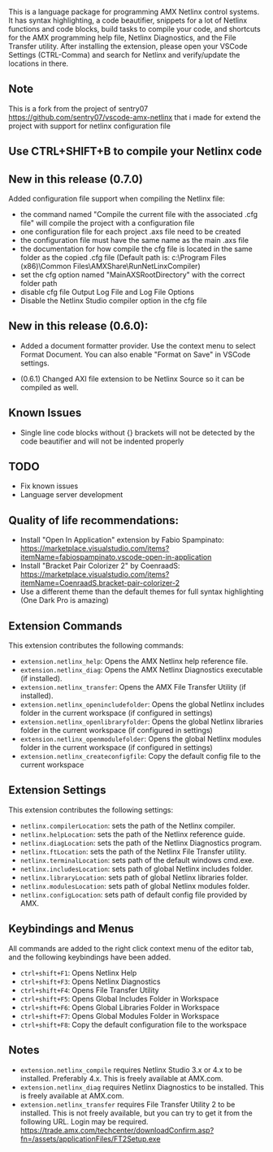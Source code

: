 This is a language package for programming AMX Netlinx control systems. It has syntax highlighting, a code beautifier, snippets for a lot of Netlinx
functions and code blocks, build tasks to compile your code, and shortcuts for the AMX programming help file, Netlinx Diagnostics, and the File Transfer utility. After installing the extension, please open your VSCode Settings (CTRL-Comma) and search for Netlinx and verify/update the locations in there.

## Note
This is a fork from the project of sentry07 https://github.com/sentry07/vscode-amx-netlinx that i made for extend the project with support for netlinx configuration file

## Use CTRL+SHIFT+B to compile your Netlinx code

## New in this release (0.7.0)
Added configuration file support when compiling the Netlinx file:
* the command named "Compile the current file with the associated .cfg file" will compile the project with a configuration file
* one configuration file for each project .axs file need to be created
* the configuration file must have the same name as the main .axs file
* the documentation for how compile the cfg file is located in the same folder as the copied .cfg file (Default path is: c:\Program Files (x86)\Common Files\AMXShare\RunNetLinxCompiler)
* set the cfg option named "MainAXSRootDirectory" with the correct folder path
* disable cfg file Output Log File and Log File Options
* Disable the Netlinx Studio compiler option in the cfg file

## New in this release (0.6.0):
+ Added a document formatter provider. Use the context menu to select Format Document. You can also enable "Format on Save" in VSCode settings.
* (0.6.1) Changed AXI file extension to be Netlinx Source so it can be compiled as well.

## Known Issues
* Single line code blocks without {} brackets will not be detected by the code beautifier and will not be indented properly

## TODO
* Fix known issues
* Language server development

## Quality of life recommendations:
* Install "Open In Application" extension by Fabio Spampinato: https://marketplace.visualstudio.com/items?itemName=fabiospampinato.vscode-open-in-application
* Install "Bracket Pair Colorizer 2" by CoenraadS: https://marketplace.visualstudio.com/items?itemName=CoenraadS.bracket-pair-colorizer-2
* Use a different theme than the default themes for full syntax highlighting (One Dark Pro is amazing)

## Extension Commands

This extension contributes the following commands:

* `extension.netlinx_help`: Opens the AMX Netlinx help reference file.
* `extension.netlinx_diag`: Opens the AMX Netlinx Diagnostics executable (if installed).
* `extension.netlinx_transfer`: Opens the AMX File Transfer Utility (if installed).
* `extension.netlinx_openincludefolder`: Opens the global Netlinx includes folder in the current workspace (if configured in settings)
* `extension.netlinx_openlibraryfolder`: Opens the global Netlinx libraries folder in the current workspace (if configured in settings)
* `extension.netlinx_openmodulefolder`: Opens the global Netlinx modules folder in the current workspace (if configured in settings)
* `extension.netlinx_createconfigfile`: Copy the default config file to the current workspace

## Extension Settings

This extension contributes the following settings:

* `netlinx.compilerLocation`: sets the path of the Netlinx compiler. 
* `netlinx.helpLocation`: sets the path of the Netlinx reference guide.
* `netlinx.diagLocation`: sets the path of the Netlinx Diagnostics program.
* `netlinx.ftLocation`: sets the path of the Netlinx File Transfer utility.
* `netlinx.terminalLocation`: sets path of the default windows cmd.exe.
* `netlinx.includesLocation`: sets path of global Netlinx includes folder.
* `netlinx.libraryLocation`: sets path of global Netlinx libraries folder.
* `netlinx.modulesLocation`: sets path of global Netlinx modules folder.
* `netlinx.configLocation`: sets path of default config file provided by AMX.

## Keybindings and Menus

All commands are added to the right click context menu of the editor tab, and the following keybindings have been added.

* `ctrl+shift+F1`: Opens Netlinx Help
* `ctrl+shift+F3`: Opens Netlinx Diagnostics
* `ctrl+shift+F4`: Opens File Transfer Utility
* `ctrl+shift+F5`: Opens Global Includes Folder in Workspace
* `ctrl+shift+F6`: Opens Global Libraries Folder in Workspace
* `ctrl+shift+F7`: Opens Global Modules Folder in Workspace
* `ctrl+shift+F8`: Copy the default configuration file to the workspace

## Notes

* `extension.netlinx_compile` requires Netlinx Studio 3.x or 4.x to be installed. Preferably 4.x. This is freely available at AMX.com.
* `extension.netlinx_diag` requires Netlinx Diagnostics to be installed. This is freely available at AMX.com.
* `extension.netlinx_transfer` requires File Transfer Utility 2 to be installed. This is not freely available, but you can try to get it from the following URL. Login may be required.
    https://trade.amx.com/techcenter/downloadConfirm.asp?fn=/assets/applicationFiles/FT2Setup.exe
